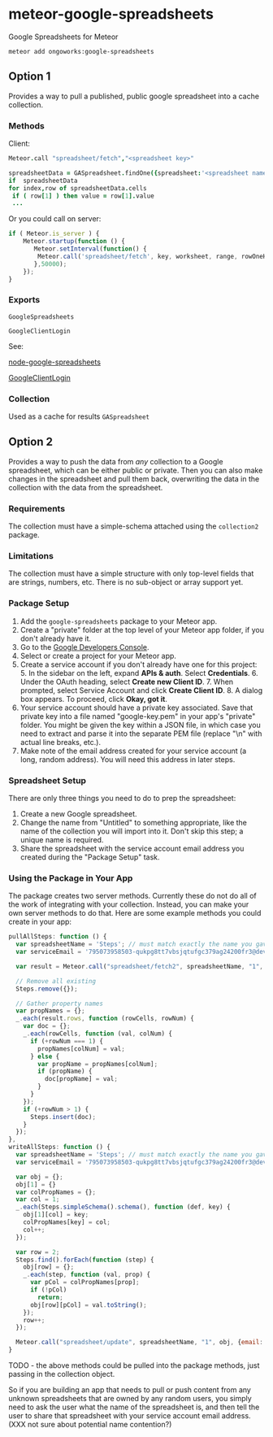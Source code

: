 meteor-google-spreadsheets
==========================

Google Spreadsheets for Meteor

```
meteor add ongoworks:google-spreadsheets
```

## Option 1

Provides a way to pull a published, public google spreadsheet into a cache collection.

### Methods

Client:

 ```coffeescript   
Meteor.call "spreadsheet/fetch","<spreadsheet key>"

spreadsheetData = GASpreadsheet.findOne({spreadsheet:'<spreadsheet name or number>'})
if  spreadsheetData
 for index,row of spreadsheetData.cells
  if ( row[1] ) then value = row[1].value
  ...
```	

Or you could call on server:

```javascript	
if ( Meteor.is_server ) {
    Meteor.startup(function () {
       Meteor.setInterval(function() {
        Meteor.call('spreadsheet/fetch', key, worksheet, range, rowOneHeader)
       },50000);
    });
}

```	
### Exports

`GoogleSpreadsheets`

`GoogleClientLogin`

See:

[node-google-spreadsheets](https://github.com/samcday/node-google-spreadsheets)

[GoogleClientLogin](https://github.com/Ajnasz/GoogleClientLogin)


### Collection
Used as a cache for results `GASpreadsheet`

## Option 2

Provides a way to push the data from *any* collection to a Google spreadsheet, which can be either public or private. Then you can also make changes in the spreadsheet and pull them back, overwriting the data in the collection with the data from the spreadsheet.

### Requirements

The collection must have a simple-schema attached using the `collection2` package.

### Limitations

The collection must have a simple structure with only top-level fields that are strings, numbers, etc. There is no sub-object or array support yet.

### Package Setup

1. Add the `google-spreadsheets` package to your Meteor app.
2. Create a "private" folder at the top level of your Meteor app folder, if you don't already have it.
3. Go to the [Google Developers Console](https://console.developers.google.com/).
4. Select or create a project for your Meteor app.
5. Create a service account if you don't already have one for this project:
    5. In the sidebar on the left, expand **APIs & auth**. Select **Credentials**.
    6. Under the OAuth heading, select **Create new Client ID**.
    7. When prompted, select Service Account and click **Create Client ID**.
    8. A dialog box appears. To proceed, click **Okay, got it**.
6. Your service account should have a private key associated. Save that private key into a file named "google-key.pem" in your app's "private" folder. You might be given the key within a JSON file, in which case you need to extract and parse it into the separate PEM file (replace "\n" with actual line breaks, etc.). 
7. Make note of the email address created for your service account (a long, random address). You will need this address in later steps.

### Spreadsheet Setup

There are only three things you need to do to prep the spreadsheet:

1. Create a new Google spreadsheet.
2. Change the name from "Untitled" to something appropriate, like the name of the collection you will import into it. Don't skip this step; a unique name is required.
3. Share the spreadsheet with the service account email address you created during the "Package Setup" task.

### Using the Package in Your App

The package creates two server methods. Currently these do not do all of the work of integrating with your collection. Instead, you can make your own server methods to do that. Here are some example methods you could create in your app:

```js
pullAllSteps: function () {
  var spreadsheetName = 'Steps'; // must match exactly the name you gave your Google spreadsheet
  var serviceEmail = '795073958503-qukpg8tt7vbsjqtufgc379ag24200fr3@developer.gserviceaccount.com'; // this is fake; replace with your own

  var result = Meteor.call("spreadsheet/fetch2", spreadsheetName, "1", {email: serviceEmail});

  // Remove all existing
  Steps.remove({});

  // Gather property names
  var propNames = {};
  _.each(result.rows, function (rowCells, rowNum) {
    var doc = {};
    _.each(rowCells, function (val, colNum) {
      if (+rowNum === 1) {
        propNames[colNum] = val;
      } else {
        var propName = propNames[colNum];
        if (propName) {
          doc[propName] = val;
        }
      }
    });
    if (+rowNum > 1) {
      Steps.insert(doc);
    }
  });
},
writeAllSteps: function () {
  var spreadsheetName = 'Steps'; // must match exactly the name you gave your Google spreadsheet
  var serviceEmail = '795073958503-qukpg8tt7vbsjqtufgc379ag24200fr3@developer.gserviceaccount.com'; // this is fake; replace with your own

  var obj = {};
  obj[1] = {}
  var colPropNames = {};
  var col = 1;
  _.each(Steps.simpleSchema().schema(), function (def, key) {
    obj[1][col] = key;
    colPropNames[key] = col;
    col++;
  });

  var row = 2;
  Steps.find().forEach(function (step) {
    obj[row] = {};
    _.each(step, function (val, prop) {
      var pCol = colPropNames[prop];
      if (!pCol)
        return;
      obj[row][pCol] = val.toString();
    });
    row++;
  });

  Meteor.call("spreadsheet/update", spreadsheetName, "1", obj, {email: serviceEmail});
}
```

TODO - the above methods could be pulled into the package methods, just passing in the collection object.

So if you are building an app that needs to pull or push content from any unknown spreadsheets that are owned by any random users, you simply need to ask the user what the name of the spreadsheet is, and then tell the user to share that spreadsheet with your service account email address. (XXX not sure about potential name contention?)
